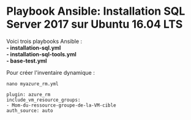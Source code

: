 # Playbook Ansible: Installation SQL Server 2017 sur Ubuntu 16.04 LTS

Voici trois playbooks Ansible :<br/>
**- installation-sql.yml**<br/>
**- installation-sql-tools.yml**<br/>
**- base-test.yml**<br/>

Pour créer l'inventaire dynamique : <br/>
```
nano myazure_rm.yml
```
```
plugin: azure_rm
include_vm_resource_groups:
- Mom-du-ressource-groupe-de-la-VM-cible
auth_source: auto
```

